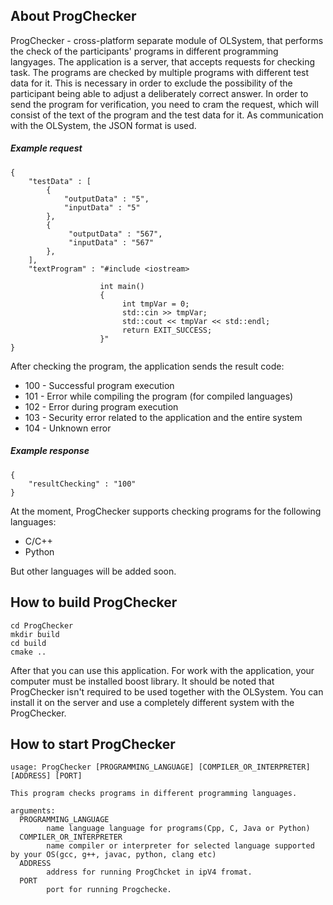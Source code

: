 ## About ProgChecker

ProgChecker - cross-platform separate module of OLSystem, that performs the check of the participants' programs in different programming langyages.
The application is a server, that accepts requests for checking task. The programs are checked by multiple 
programs with different test data for it. This is necessary in order to exclude the possibility of the 
participant being able to adjust a deliberately correct answer. In order to send the program for verification, 
you need to cram the request, which will consist of the text of the program and the test data for it. As communication 
with the OLSystem, the JSON format is used.

##### Example request 

    {
        "testData" : [
            {
                "outputData" : "5",
                "inputData" : "5"
            },
            {
                 "outputData" : "567",
                 "inputData" : "567"
            },
        ],
        "textProgram" : "#include <iostream>
                       
                        int main() 
                        {
                             int tmpVar = 0;
                             std::cin >> tmpVar;
                             std::cout << tmpVar << std::endl;
                             return EXIT_SUCCESS;
                        }"
    }

After checking the program, the application sends the result code:

- 100 - Successful program execution
- 101 - Error while compiling the program (for compiled languages)
- 102 - Error during program execution
- 103 - Security error related to the application and the entire system
- 104 - Unknown error

##### Example response

    { 
        "resultChecking" : "100" 
    }

At the moment, ProgChecker supports checking programs for the following languages:

- C/C++
- Python

But other languages will be added soon. 

## How to build ProgChecker

    cd ProgChecker
    mkdir build
    cd build 
    cmake ..
    
After that you can use this application. For work with the application, your computer must be 
installed boost library. It should be noted that ProgChecker isn't required to be used together 
with the OLSystem. You can install it on the server and use a completely different system with 
the ProgChecker.

## How to start ProgChecker

    usage: ProgChecker [PROGRAMMING_LANGUAGE] [COMPILER_OR_INTERPRETER] [ADDRESS] [PORT]
    
    This program checks programs in different programming languages.
    
    arguments:
      PROGRAMMING_LANGUAGE
            name language language for programs(Cpp, C, Java or Python)
      COMPILER_OR_INTERPRETER
            name compiler or interpreter for selected language supported by your OS(gcc, g++, javac, python, clang etc)
      ADDRESS
            address for running ProgChcket in ipV4 fromat.
      PORT     
            port for running Progchecke.

